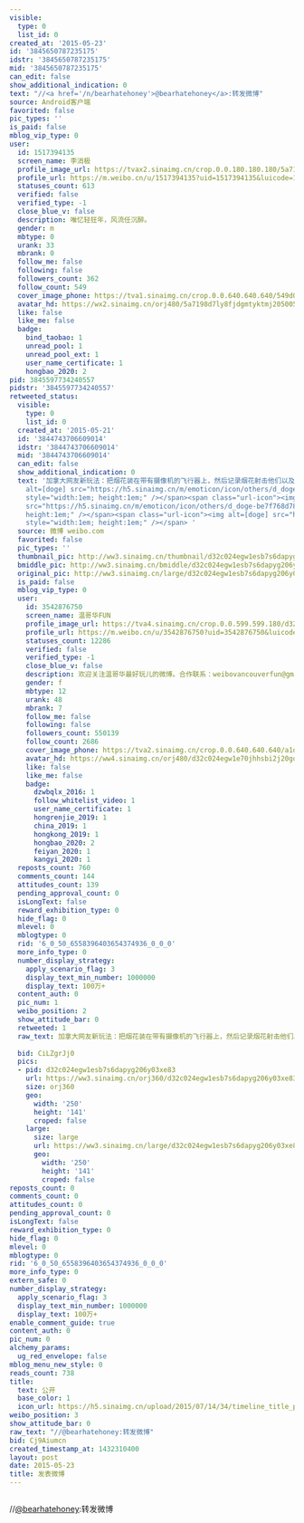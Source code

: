 ```yaml
---
visible:
  type: 0
  list_id: 0
created_at: '2015-05-23'
id: '3845650787235175'
idstr: '3845650787235175'
mid: '3845650787235175'
can_edit: false
show_additional_indication: 0
text: "//<a href='/n/bearhatehoney'>@bearhatehoney</a>:转发微博"
source: Android客户端
favorited: false
pic_types: ''
is_paid: false
mblog_vip_type: 0
user:
  id: 1517394135
  screen_name: 李消极
  profile_image_url: https://tvax2.sinaimg.cn/crop.0.0.180.180.180/5a7198d7ly8fjdgmtyktmj20500500so.jpg?KID=imgbed,tva&Expires=1606399543&ssig=uvsFeY8clS
  profile_url: https://m.weibo.cn/u/1517394135?uid=1517394135&luicode=10000011&lfid=2304131517394135_-_WEIBO_SECOND_PROFILE_WEIBO
  statuses_count: 613
  verified: false
  verified_type: -1
  close_blue_v: false
  description: 唯忆轻狂年，风流任沉醉。
  gender: m
  mbtype: 0
  urank: 33
  mbrank: 0
  follow_me: false
  following: false
  followers_count: 362
  follow_count: 549
  cover_image_phone: https://tva1.sinaimg.cn/crop.0.0.640.640.640/549d0121tw1egm1kjly3jj20hs0hsq4f.jpg
  avatar_hd: https://wx2.sinaimg.cn/orj480/5a7198d7ly8fjdgmtyktmj20500500so.jpg
  like: false
  like_me: false
  badge:
    bind_taobao: 1
    unread_pool: 1
    unread_pool_ext: 1
    user_name_certificate: 1
    hongbao_2020: 2
pid: 3845597734240557
pidstr: '3845597734240557'
retweeted_status:
  visible:
    type: 0
    list_id: 0
  created_at: '2015-05-21'
  id: '3844743706609014'
  idstr: '3844743706609014'
  mid: '3844743706609014'
  can_edit: false
  show_additional_indication: 0
  text: '加拿大网友新玩法：把烟花装在带有摄像机的飞行器上，然后记录烟花射击他们以及他们躲避攻击的过程。。。。。。<span class="url-icon"><img
    alt=[doge] src="https://h5.sinaimg.cn/m/emoticon/icon/others/d_doge-be7f768d78.png"
    style="width:1em; height:1em;" /></span><span class="url-icon"><img alt=[doge]
    src="https://h5.sinaimg.cn/m/emoticon/icon/others/d_doge-be7f768d78.png" style="width:1em;
    height:1em;" /></span><span class="url-icon"><img alt=[doge] src="https://h5.sinaimg.cn/m/emoticon/icon/others/d_doge-be7f768d78.png"
    style="width:1em; height:1em;" /></span> '
  source: 微博 weibo.com
  favorited: false
  pic_types: ''
  thumbnail_pic: http://ww3.sinaimg.cn/thumbnail/d32c024egw1esb7s6dapyg206y03xe83.gif
  bmiddle_pic: http://ww3.sinaimg.cn/bmiddle/d32c024egw1esb7s6dapyg206y03xe83.gif
  original_pic: http://ww3.sinaimg.cn/large/d32c024egw1esb7s6dapyg206y03xe83.gif
  is_paid: false
  mblog_vip_type: 0
  user:
    id: 3542876750
    screen_name: 温哥华FUN
    profile_image_url: https://tva4.sinaimg.cn/crop.0.0.599.599.180/d32c024egw1e70jhhsbi2j20go0godjm.jpg?KID=imgbed,tva&Expires=1606399543&ssig=BGAapeK0za
    profile_url: https://m.weibo.cn/u/3542876750?uid=3542876750&luicode=10000011&lfid=2304131517394135_-_WEIBO_SECOND_PROFILE_WEIBO
    statuses_count: 12286
    verified: false
    verified_type: -1
    close_blue_v: false
    description: 欢迎关注温哥华最好玩儿的微博。合作联系：weibovancouverfun@gmail.com
    gender: f
    mbtype: 12
    urank: 48
    mbrank: 7
    follow_me: false
    following: false
    followers_count: 550139
    follow_count: 2686
    cover_image_phone: https://tva2.sinaimg.cn/crop.0.0.640.640.640/a1d3feabjw1ecasunmkncj20hs0hsq4j.jpg
    avatar_hd: https://ww4.sinaimg.cn/orj480/d32c024egw1e70jhhsbi2j20go0godjm.jpg
    like: false
    like_me: false
    badge:
      dzwbqlx_2016: 1
      follow_whitelist_video: 1
      user_name_certificate: 1
      hongrenjie_2019: 1
      china_2019: 1
      hongkong_2019: 1
      hongbao_2020: 2
      feiyan_2020: 1
      kangyi_2020: 1
  reposts_count: 760
  comments_count: 144
  attitudes_count: 139
  pending_approval_count: 0
  isLongText: false
  reward_exhibition_type: 0
  hide_flag: 0
  mlevel: 0
  mblogtype: 0
  rid: '6_0_50_6558396403654374936_0_0_0'
  more_info_type: 0
  number_display_strategy:
    apply_scenario_flag: 3
    display_text_min_number: 1000000
    display_text: 100万+
  content_auth: 0
  pic_num: 1
  weibo_position: 2
  show_attitude_bar: 0
  retweeted: 1
  raw_text: 加拿大网友新玩法：把烟花装在带有摄像机的飞行器上，然后记录烟花射击他们以及他们躲避攻击的过程。。。。。。[doge][doge][doge]
    ​​​
  bid: CiLZgrJj0
  pics:
  - pid: d32c024egw1esb7s6dapyg206y03xe83
    url: https://ww3.sinaimg.cn/orj360/d32c024egw1esb7s6dapyg206y03xe83.gif
    size: orj360
    geo:
      width: '250'
      height: '141'
      croped: false
    large:
      size: large
      url: https://ww3.sinaimg.cn/large/d32c024egw1esb7s6dapyg206y03xe83.gif
      geo:
        width: '250'
        height: '141'
        croped: false
reposts_count: 0
comments_count: 0
attitudes_count: 0
pending_approval_count: 0
isLongText: false
reward_exhibition_type: 0
hide_flag: 0
mlevel: 0
mblogtype: 0
rid: '6_0_50_6558396403654374936_0_0_0'
more_info_type: 0
extern_safe: 0
number_display_strategy:
  apply_scenario_flag: 3
  display_text_min_number: 1000000
  display_text: 100万+
enable_comment_guide: true
content_auth: 0
pic_num: 0
alchemy_params:
  ug_red_envelope: false
mblog_menu_new_style: 0
reads_count: 738
title:
  text: 公开
  base_color: 1
  icon_url: https://h5.sinaimg.cn/upload/2015/07/14/34/timeline_title_public_default.png
weibo_position: 3
show_attitude_bar: 0
raw_text: "//@bearhatehoney:转发微博"
bid: Cj9Aiumcn
created_timestamp_at: 1432310400
layout: post
date: 2015-05-23
title: 发表微博
---
```


![]()

//<a href='/n/bearhatehoney'>@bearhatehoney</a>:转发微博

